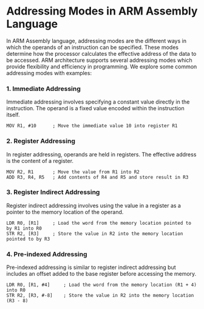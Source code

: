 # Addressing Modes in ARM Assembly Language

In ARM Assembly language, addressing modes are the different ways in which the operands of an instruction can be specified. These modes determine how the processor calculates the effective address of the data to be accessed. ARM architecture supports several addressing modes which provide flexibility and efficiency in programming. We explore some common addressing modes with examples:

### 1. Immediate Addressing

Immediate addressing involves specifying a constant value directly in the instruction. The operand is a fixed value encoded within the instruction itself.

```armasm
MOV R1, #10      ; Move the immediate value 10 into register R1

```

### 2. Register Addressing

In register addressing, operands are held in registers. The effective address is the content of a register.

```armasm
MOV R2, R1       ; Move the value from R1 into R2
ADD R3, R4, R5   ; Add contents of R4 and R5 and store result in R3

```

### 3. Register Indirect Addressing

Register indirect addressing involves using the value in a register as a pointer to the memory location of the operand.

```armasm
LDR R0, [R1]     ; Load the word from the memory location pointed to by R1 into R0
STR R2, [R3]     ; Store the value in R2 into the memory location pointed to by R3

```

### 4. Pre-indexed Addressing

Pre-indexed addressing is similar to register indirect addressing but includes an offset added to the base register before accessing the memory.

```armasm
LDR R0, [R1, #4]     ; Load the word from the memory location (R1 + 4) into R0
STR R2, [R3, #-8]    ; Store the value in R2 into the memory location (R3 - 8)

```
